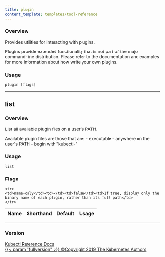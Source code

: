 ```yaml
---
title: plugin
content_template: templates/tool-reference
---
```


### Overview
Provides utilities for interacting with plugins.

 Plugins provide extended functionality that is not part of the major command-line distribution. Please refer to the documentation and examples for more information about how write your own plugins.

### Usage

`plugin [flags]`






<hr>

## list


### Overview
List all available plugin files on a user's PATH.

 Available plugin files are those that are: - executable - anywhere on the user's PATH - begin with "kubectl-"

### Usage

`list`




### Flags

<div class="table-responsive kubectl-flags-table"><table class="table table-bordered">
<thead class="thead-light">
<tr>
            <th>Name</th>
            <th>Shorthand</th>
            <th>Default</th>
            <th>Usage</th>
        </tr>
    </thead>
    <tbody>
    
    <tr>
    <td>name-only</td><td></td><td>false</td><td>If true, display only the binary name of each plugin, rather than its full path</td>
    </tr>
</tbody>
</table></div>




<hr>


### Version

<div class="kubectl-reference-copyright">

<a href="https://github.com/kubernetes/kubernetes">Kubectl Reference Docs  
{{< param "fullversion" >}}   &#xa9;Copyright 2019 The Kubernetes Authors</a>

</div>

